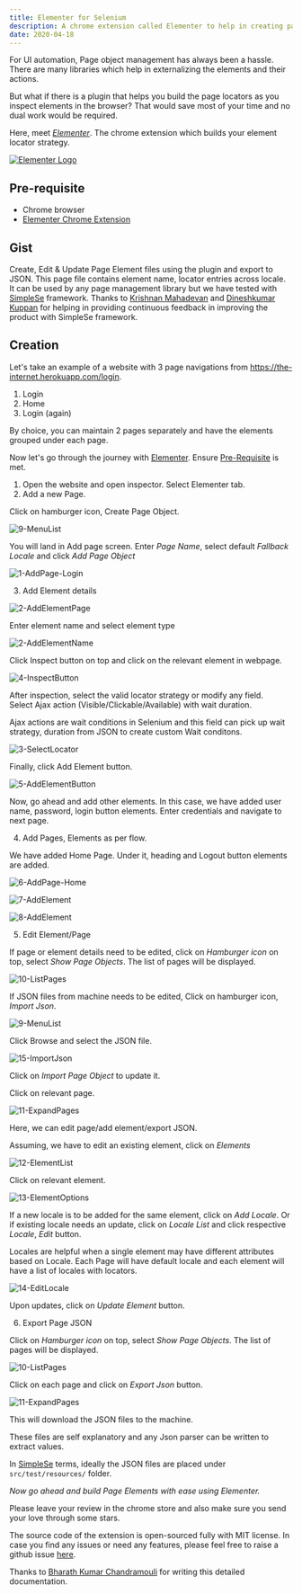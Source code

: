 ```yaml
---
title: Elementer for Selenium
description: A chrome extension called Elementer to help in creating page objects for Selenium with ease
date: 2020-04-18
---
```


For UI automation, Page object management has always been a hassle. There are many libraries which help in externalizing the elements and their actions.

But what if there is a plugin that helps you build the page locators as you inspect elements in the browser? That would save most of your time and no dual work would be required.

Here, meet _<a href="https://chrome.google.com/webstore/detail/elementer/conbkbehobncjfpbealkoobidhipknok?hl=en" target="_blank" rel="noopener">Elementer</a>_. The chrome extension which builds your element locator strategy.

<a href="https://chrome.google.com/webstore/detail/elementer/conbkbehobncjfpbealkoobidhipknok?hl=en" target="_blank" rel="noopener">![Elementer Logo](./elementer-logo.png)</a>

## Pre-requisite
* Chrome browser
* <a href="https://chrome.google.com/webstore/detail/elementer/conbkbehobncjfpbealkoobidhipknok?hl=en" target="_blank" rel="noopener">Elementer Chrome Extension</a>

## Gist

Create, Edit & Update Page Element files using the plugin and export to JSON. This page file contains element name, locator entries across locale. It can be used by any page management library but we have tested with <a href="https://github.com/RationaleEmotions/SimpleSe" target="_blank" rel="noopener">SimpleSe</a> framework. Thanks to <a href="https://in.linkedin.com/in/krmahadevan" target="_blank" rel="noopener">Krishnan Mahadevan</a> and <a href="https://in.linkedin.com/in/dineshkumar-kuppan" target="_blank" rel="noopener">Dineshkumar Kuppan</a> for helping in providing continuous feedback in improving the product with SimpleSe framework.

## Creation

Let's take an example of a website with 3 page navigations from https://the-internet.herokuapp.com/login. 

1. Login
2. Home
3. Login (again)

By choice, you can maintain 2 pages separately and have the elements grouped under each page.

Now let's go through the journey with <a href="https://chrome.google.com/webstore/detail/elementer/conbkbehobncjfpbealkoobidhipknok?hl=en" target="_blank" rel="noopener">Elementer</a>. Ensure [Pre-Requisite](#Pre-requisite) is met.

1. Open the website and open inspector. Select Elementer tab.
2. Add a new Page.

Click on hamburger icon, Create Page Object.

![9-MenuList](./9-MenuList.png)

You will land in Add page screen. Enter _Page Name_, select default _Fallback Locale_ and click _Add Page Object_

![1-AddPage-Login](./1-AddPage-Login.png)

3. Add Element details

![2-AddElementPage](./2-AddElementPage.png)

Enter element name and select element type

![2-AddElementName](./2-AddElementName.png)

Click Inspect button on top and click on the relevant element in webpage.

![4-InspectButton](./4-InspectButton.png)

After inspection, select the valid locator strategy or modify any field.  
Select Ajax action (Visible/Clickable/Available) with wait duration.

Ajax actions are wait conditions in Selenium and this field can pick up wait strategy, duration from JSON to create custom Wait conditons.

![3-SelectLocator](./3-SelectLocator.png)

Finally, click Add Element button.

![5-AddElementButton](./5-AddElementButton.png)

Now, go ahead and add other elements. In this case, we have added user name, password, login button elements. Enter credentials and navigate to next page.

4. Add Pages, Elements as per flow.

We have added Home Page. Under it, heading and Logout button elements are added.

![6-AddPage-Home](./6-AddPage-Home.png)

![7-AddElement](./7-AddElement.png)

![8-AddElement](./8-AddElement.png)

5. Edit Element/Page

If page or element details need to be edited, click on _Hamburger icon_ on top, select _Show Page Objects_. The list of pages will be displayed.

![10-ListPages](./10-ListPages.png)

If JSON files from machine needs to be edited, Click on hamburger icon, _Import Json_.

![9-MenuList](./9-MenuList.png)

Click Browse and select the JSON file.

![15-ImportJson](./15-ImportJson.png)

Click on _Import Page Object_ to update it.

Click on relevant page.

![11-ExpandPages](./11-ExpandPages.png)

Here, we can edit page/add element/export JSON.

Assuming, we have to edit an existing element, click on _Elements_ 

![12-ElementList](./12-ElementList.png)

Click on relevant element.

![13-ElementOptions](./13-ElementOptions.png)

If a new locale is to be added for the same element, click on _Add Locale_. Or if existing locale needs an update, click on _Locale List_ and click respective _Locale_, _Edit_ button.

Locales are helpful when a single element may have different attributes based on Locale. Each Page will have default locale and each element will have a list of locales with locators.

![14-EditLocale](./14-EditLocale.png)

Upon updates, click on _Update Element_ button.

6. Export Page JSON

Click on _Hamburger icon_ on top, select _Show Page Objects_. The list of pages will be displayed.

![10-ListPages](./10-ListPages.png)

Click on each page and click on _Export Json_ button.

![11-ExpandPages](./11-ExpandPages.png)

This will download the JSON files to the machine.

These files are self explanatory and any Json parser can be written to extract values.

In <a href="https://github.com/RationaleEmotions/SimpleSe" target="_blank" rel="noopener">SimpleSe</a> terms, ideally the JSON files are placed under `src/test/resources/` folder.

_Now go ahead and build Page Elements with ease using Elementer._

Please leave your review in the chrome store and also make sure you send your love through some stars.

The source code of the extension is open-sourced fully with MIT license. In case you find any issues or need any features, please feel free to raise a github issue <a href="https://github.com/email2vimalraj/elementer/issues" target="_blank" rel="noopener">here</a>.

Thanks to <a href="https://sg.linkedin.com/in/bharathkumarc" target="_blank" rel="noopener">Bharath Kumar Chandramouli</a> for writing this detailed documentation.